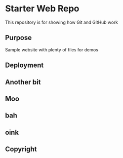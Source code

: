 # Starter Web Repo

This repository is for showing how Git and GitHub work

## Purpose

Sample website with plenty of files for demos

## Deployment

## Another bit

## Moo

## bah

## oink

## Copyright
